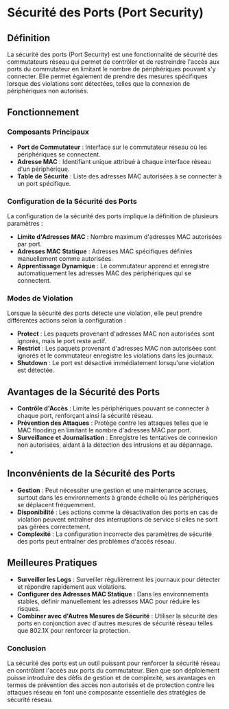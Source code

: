 # Sécurité des Ports (Port Security)

## Définition
La sécurité des ports (Port Security) est une fonctionnalité de sécurité des commutateurs réseau qui permet de contrôler et de restreindre l'accès aux ports du commutateur en limitant le nombre de périphériques pouvant s'y connecter. Elle permet également de prendre des mesures spécifiques lorsque des violations sont détectées, telles que la connexion de périphériques non autorisés.

## Fonctionnement

### Composants Principaux
- **Port de Commutateur** : Interface sur le commutateur réseau où les périphériques se connectent.
- **Adresse MAC** : Identifiant unique attribué à chaque interface réseau d'un périphérique.
- **Table de Sécurité** : Liste des adresses MAC autorisées à se connecter à un port spécifique.

### Configuration de la Sécurité des Ports
La configuration de la sécurité des ports implique la définition de plusieurs paramètres :

- **Limite d'Adresses MAC** : Nombre maximum d'adresses MAC autorisées par port.
- **Adresses MAC Statique** : Adresses MAC spécifiques définies manuellement comme autorisées.
- **Apprentissage Dynamique** : Le commutateur apprend et enregistre automatiquement les adresses MAC des périphériques qui se connectent.

### Modes de Violation
Lorsque la sécurité des ports détecte une violation, elle peut prendre différentes actions selon la configuration :

- **Protect** : Les paquets provenant d'adresses MAC non autorisées sont ignorés, mais le port reste actif.
- **Restrict** : Les paquets provenant d'adresses MAC non autorisées sont ignorés et le commutateur enregistre les violations dans les journaux.
- **Shutdown** : Le port est désactivé immédiatement lorsqu'une violation est détectée.

## Avantages de la Sécurité des Ports
- **Contrôle d'Accès** : Limite les périphériques pouvant se connecter à chaque port, renforçant ainsi la sécurité réseau.
- **Prévention des Attaques** : Protège contre les attaques telles que le MAC flooding en limitant le nombre d'adresses MAC par port.
- **Surveillance et Journalisation** : Enregistre les tentatives de connexion non autorisées, aidant à la détection des intrusions et au dépannage.
- 
## Inconvénients de la Sécurité des Ports
- **Gestion** : Peut nécessiter une gestion et une maintenance accrues, surtout dans les environnements à grande échelle où les périphériques se déplacent fréquemment.
- **Disponibilité** : Les actions comme la désactivation des ports en cas de violation peuvent entraîner des interruptions de service si elles ne sont pas gérées correctement.
- **Complexité** : La configuration incorrecte des paramètres de sécurité des ports peut entraîner des problèmes d'accès réseau.

## Meilleures Pratiques
- **Surveiller les Logs** : Surveiller régulièrement les journaux pour détecter et répondre rapidement aux violations.
- **Configurer des Adresses MAC Statique** : Dans les environnements stables, définir manuellement les adresses MAC pour réduire les risques.
- **Combiner avec d'Autres Mesures de Sécurité** : Utiliser la sécurité des ports en conjonction avec d'autres mesures de sécurité réseau telles que 802.1X pour renforcer la protection.

### Conclusion
La sécurité des ports est un outil puissant pour renforcer la sécurité réseau en contrôlant l'accès aux ports du commutateur.
Bien que son déploiement puisse introduire des défis de gestion et de complexité, ses avantages en termes de prévention des accès non autorisés et de protection contre les attaques réseau en font une composante essentielle des stratégies de sécurité réseau.
